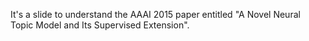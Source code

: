 It's a slide to understand the AAAI 2015 paper entitled "A Novel Neural Topic Model and Its Supervised Extension".
